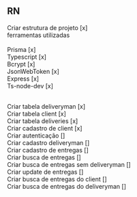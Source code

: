 ## RN ##
Criar estrutura de projeto [x]
<br/>
ferramentas utilizadas <br/><br/>
Prisma [x] <br/>
Typescript [x] <br/>
Bcrypt [x] <br/>
JsonWebToken [x] <br/>
Express [x] <br/>
Ts-node-dev [x] <br/><br/>

Criar tabela deliveryman [x]  <br/>
Criar tabela client [x] <br/>
Criar tabela deliveries [x]   <br/>
Criar cadastro de client [x]   <br/>
Criar autenticação  []  <br/>
Criar cadastro deliveryman  []   <br/>
Criar cadastro de entregas  []   <br/>
Criar busca de entregas  []   <br/>
Criar busca de entregas sem deliveryman  []  <br/>
Criar update de entregas  []  <br/>
Criar busca de entregas do client []   <br/>
Criar busca de entregas do deliveryman [] <br/>
